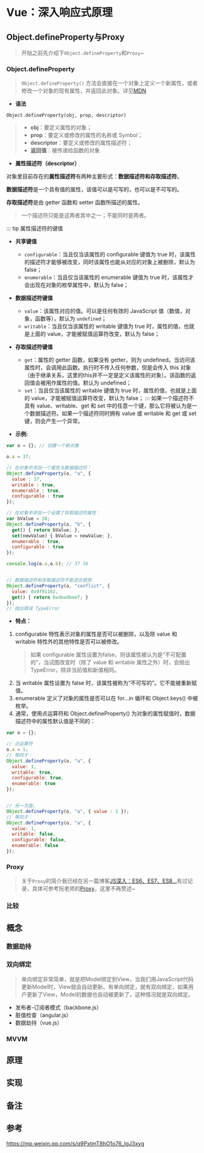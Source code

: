 
# Vue：深入响应式原理



## Object.defineProperty与Proxy
> 开始之前先介绍下`Object.defineProperty`和`Proxy`~


### Object.defineProperty
> `Object.defineProperty()` 方法会直接在一个对象上定义一个新属性，或者修改一个对象的现有属性，并返回此对象。详见[MDN](https://developer.mozilla.org/zh-CN/docs/Web/JavaScript/Reference/Global_Objects/Object/defineProperty)


- **语法**

`Object.defineProperty(obj, prop, descriptor)`

> - **obj**：要定义属性的对象；
> - **prop**：要定义或修改的属性的名称或 Symbol；
> - **descriptor**：要定义或修改的属性描述符；
> - **返回值**：被传递给函数的对象


- **属性描述符（descriptor）**

对象里目前存在的**属性描述符**有两种主要形式：**数据描述符和存取描述符**。

**数据描述符**是一个具有值的属性，该值可以是可写的，也可以是不可写的。

**存取描述符**是由 getter 函数和 setter 函数所描述的属性。
> 一个描述符只能是这两者其中之一；不能同时是两者。


::: tip 属性描述符的键值
- **共享键值**
    - `configurable`：当且仅当该属性的 configurable 键值为 true 时，该属性的描述符才能够被改变，同时该属性也能从对应的对象上被删除，默认为 false；
    -  `enumerable`：当且仅当该属性的 enumerable 键值为 true 时，该属性才会出现在对象的枚举属性中，默认为 false；

- **数据描述符键值**
    - `value`：该属性对应的值。可以是任何有效的 JavaScript 值（数值，对象，函数等），默认为 `undefined`；
    - `writable`：当且仅当该属性的 writable 键值为 true 时，属性的值，也就是上面的 value，才能被赋值运算符改变，默认为 false；

- **存取描述符键值**
    - `get`：属性的 getter 函数，如果没有 getter，则为 undefined。当访问该属性时，会调用此函数。执行时不传入任何参数，但是会传入 this 对象（由于继承关系，这里的this并不一定是定义该属性的对象）。该函数的返回值会被用作属性的值。默认为 undefined；
    - `set`：当且仅当该属性的 writable 键值为 true 时，属性的值，也就是上面的 value，才能被赋值运算符改变，默认为 false；
:::
如果一个描述符不具有 value、writable、get 和 set 中的任意一个键，那么它将被认为是一个数据描述符。如果一个描述符同时拥有 value 或 writable 和 get 或 set 键，则会产生一个异常。


- **示例:**

``` js
var o = {}; // 创建一个新对象

o.a = 37;

// 在对象中添加一个属性与数据描述符：
Object.defineProperty(o, "a", {
  value : 37,
  writable : true,
  enumerable : true,
  configurable : true
});

// 在对象中添加一个设置了存取描述符属性：
var bValue = 38;
Object.defineProperty(o, "b", {
  get() { return bValue; },
  set(newValue) { bValue = newValue; },
  enumerable : true,
  configurable : true
});

console.log(o.a,o.b); // 37 38


// 数据描述符和存取描述符不能混合使用
Object.defineProperty(o, "conflict", {
  value: 0x9f91102,
  get() { return 0xdeadbeef; }
});
// 抛出错误 TypeError

```

- **特点：**

1. configurable 特性表示对象的属性是否可以被删除，以及除 value 和 writable 特性外的其他特性是否可以被修改。
    > 如果 configurable 属性设置为false，则该属性被认为是“不可配置的”，当试图改变时（除了 value 和 writable 属性之外）时，会抛出TypeError，除非当前值和新值相同。
2. 当 writable 属性设置为 false 时，该属性被称为“不可写的”。它不能被重新赋值。
3. enumerable 定义了对象的属性是否可以在 for...in 循环和 Object.keys() 中被枚举。
4. 通常，使用点运算符和 Object.defineProperty() 为对象的属性赋值时，数据描述符中的属性默认值是不同的：
``` js
var o = {};

// 点运算符
o.a = 1;
// 等同于：
Object.defineProperty(o, "a", {
  value: 1,
  writable: true,
  configurable: true,
  enumerable: true
});


// 另一方面，
Object.defineProperty(o, "a", { value : 1 });
// 等同于：
Object.defineProperty(o, "a", {
  value: 1,
  writable: false,
  configurable: false,
  enumerable: false
});
```

### Proxy
> 关于`Proxy`的简介我已经在另一篇博客[JS深入：ES6、ES7、ES8...](/frontend/js/js-es6.html#proxy)有过记录，具体可参考阮老师的[Proxy]( https://es6.ruanyifeng.com/#docs/proxy)，这里不再赘述~


### 比较



## 概念

### 数据劫持

### 双向绑定
> 单向绑定非常简单，就是把Model绑定到View，当我们用JavaScript代码更新Model时，View就会自动更新。有单向绑定，就有双向绑定，如果用户更新了View，Model的数据也自动被更新了，这种情况就是双向绑定。
- 发布者-订阅者模式（backbone.js）
- 脏值检查（angular.js）
- 数据劫持（vue.js）



### MVVM



## 原理



## 实现



## 备注


## 参考



https://mp.weixin.qq.com/s/q9PxtmT8hO1o76_IgJ3xyg